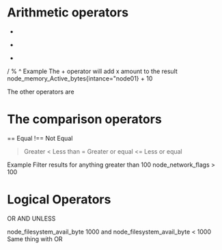 # Arithmetic operators
+
-
*
/
%
^
Example
The + operator will add x amount to the result
node_memory_Active_bytes{intance="node01} + 10  

The other operators are 
# The comparison operators
== Equal
!== Not Equal
> Greater
< Less than
>= Greater or equal
<= Less or equal

Example
Filter results for anything greater than 100
node_network_flags > 100

# Logical Operators
OR
AND
UNLESS

node_filesystem_avail_byte 1000 and node_filesystem_avail_byte < 1000
Same thing with OR 

